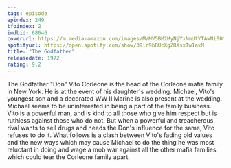 ```yaml
---
tags: episode
epindex: 249
tfoindex: 2
imdbid: 68646
coverurl: https://m.media-amazon.com/images/M/MV5BM2MyNjYxNmUtYTAwNi00MTYxLWJmNWYtYzZlODY3ZTk3OTFlXkEyXkFqcGdeQXVyNzkwMjQ5NzM@._V1_SY300_CR2,0,202,300_.jpg
spotifyurl: https://open.spotify.com/show/39lr9bBUcXgZRXsxTw1axM
title: "The Godfather"
releasedate: 1972
rating: 9.2
---
```


The Godfather "Don" Vito Corleone is the head of the Corleone mafia family in New York. He is at the event of his daughter's wedding. Michael, Vito's youngest son and a decorated WW II Marine is also present at the wedding. Michael seems to be uninterested in being a part of the family business. Vito is a powerful man, and is kind to all those who give him respect but is ruthless against those who do not. But when a powerful and treacherous rival wants to sell drugs and needs the Don's influence for the same, Vito refuses to do it. What follows is a clash between Vito's fading old values and the new ways which may cause Michael to do the thing he was most reluctant in doing and wage a mob war against all the other mafia families which could tear the Corleone family apart.